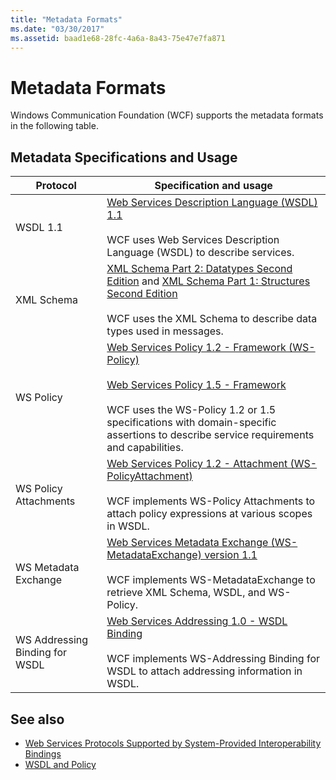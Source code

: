 ```yaml
---
title: "Metadata Formats"
ms.date: "03/30/2017"
ms.assetid: baad1e68-28fc-4a6a-8a43-75e47e7fa871
---
```

# Metadata Formats
Windows Communication Foundation (WCF) supports the metadata formats in the following table.  
  
## Metadata Specifications and Usage  
  
|Protocol|Specification and usage|  
|--------------|-----------------------------|  
|WSDL 1.1|[Web Services Description Language (WSDL) 1.1](https://go.microsoft.com/fwlink/?LinkId=94859)<br /><br /> WCF uses Web Services Description Language (WSDL) to describe services.|  
|XML Schema|[XML Schema Part 2: Datatypes Second Edition](https://go.microsoft.com/fwlink/?LinkId=94861) and [XML Schema Part 1: Structures Second Edition](https://go.microsoft.com/fwlink/?LinkId=94862)<br /><br /> WCF uses the XML Schema to describe data types used in messages.|  
|WS Policy|[Web Services Policy 1.2 - Framework (WS-Policy)](https://go.microsoft.com/fwlink/?LinkId=94864)<br /><br /> [Web Services Policy 1.5 - Framework](https://go.microsoft.com/fwlink/?LinkId=94865)<br /><br /> WCF uses the WS-Policy 1.2 or 1.5 specifications with domain-specific assertions to describe service requirements and capabilities.|  
|WS Policy Attachments|[Web Services Policy 1.2 - Attachment (WS-PolicyAttachment)](https://go.microsoft.com/fwlink/?LinkId=94866)<br /><br /> WCF implements WS-Policy Attachments to attach policy expressions at various scopes in WSDL.|  
|WS Metadata Exchange|[Web Services Metadata Exchange (WS-MetadataExchange) version 1.1](https://go.microsoft.com/fwlink/?LinkId=94868)<br /><br /> WCF implements WS-MetadataExchange to retrieve XML Schema, WSDL, and WS-Policy.|  
|WS Addressing Binding for WSDL|[Web Services Addressing 1.0 - WSDL Binding](https://go.microsoft.com/fwlink/?LinkId=94869)<br /><br /> WCF implements WS-Addressing Binding for WSDL to attach addressing information in WSDL.|  
  
## See also

- [Web Services Protocols Supported by System-Provided Interoperability Bindings](../../../../docs/framework/wcf/feature-details/web-services-protocols-supported-by-system-provided-interoperability-bindings.md)
- [WSDL and Policy](../../../../docs/framework/wcf/feature-details/wsdl-and-policy.md)
